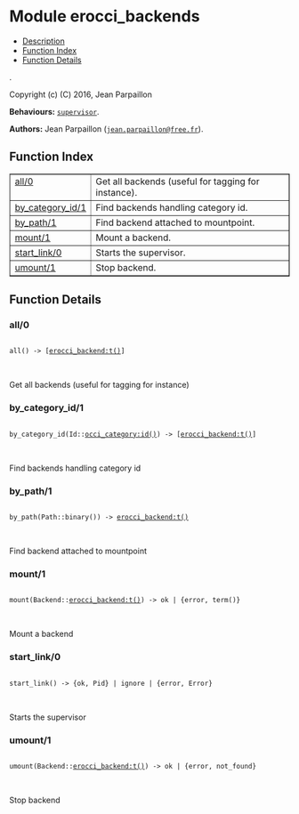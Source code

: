 

# Module erocci_backends #
* [Description](#description)
* [Function Index](#index)
* [Function Details](#functions)

.

Copyright (c) (C) 2016, Jean Parpaillon

__Behaviours:__ [`supervisor`](supervisor.md).

__Authors:__ Jean Parpaillon ([`jean.parpaillon@free.fr`](mailto:jean.parpaillon@free.fr)).

<a name="index"></a>

## Function Index ##


<table width="100%" border="1" cellspacing="0" cellpadding="2" summary="function index"><tr><td valign="top"><a href="#all-0">all/0</a></td><td>Get all backends (useful for tagging for instance).</td></tr><tr><td valign="top"><a href="#by_category_id-1">by_category_id/1</a></td><td>Find backends handling category id.</td></tr><tr><td valign="top"><a href="#by_path-1">by_path/1</a></td><td>Find backend attached to mountpoint.</td></tr><tr><td valign="top"><a href="#mount-1">mount/1</a></td><td>Mount a backend.</td></tr><tr><td valign="top"><a href="#start_link-0">start_link/0</a></td><td>
Starts the supervisor.</td></tr><tr><td valign="top"><a href="#umount-1">umount/1</a></td><td>Stop backend.</td></tr></table>


<a name="functions"></a>

## Function Details ##

<a name="all-0"></a>

### all/0 ###

<pre><code>
all() -&gt; [<a href="erocci_backend.md#type-t">erocci_backend:t()</a>]
</code></pre>
<br />

Get all backends (useful for tagging for instance)

<a name="by_category_id-1"></a>

### by_category_id/1 ###

<pre><code>
by_category_id(Id::<a href="occi_category.md#type-id">occi_category:id()</a>) -&gt; [<a href="erocci_backend.md#type-t">erocci_backend:t()</a>]
</code></pre>
<br />

Find backends handling category id

<a name="by_path-1"></a>

### by_path/1 ###

<pre><code>
by_path(Path::binary()) -&gt; <a href="erocci_backend.md#type-t">erocci_backend:t()</a>
</code></pre>
<br />

Find backend attached to mountpoint

<a name="mount-1"></a>

### mount/1 ###

<pre><code>
mount(Backend::<a href="erocci_backend.md#type-t">erocci_backend:t()</a>) -&gt; ok | {error, term()}
</code></pre>
<br />

Mount a backend

<a name="start_link-0"></a>

### start_link/0 ###

<pre><code>
start_link() -&gt; {ok, Pid} | ignore | {error, Error}
</code></pre>
<br />

Starts the supervisor

<a name="umount-1"></a>

### umount/1 ###

<pre><code>
umount(Backend::<a href="erocci_backend.md#type-t">erocci_backend:t()</a>) -&gt; ok | {error, not_found}
</code></pre>
<br />

Stop backend

